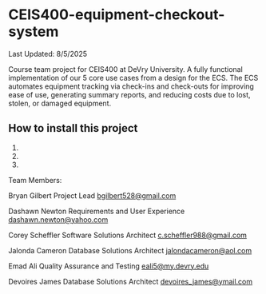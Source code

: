 # CEIS400-equipment-checkout-system

Last Updated: 8/5/2025

Course team project for CEIS400 at DeVry University. A fully functional implementation of our 5 core use cases from a design for the ECS. The ECS automates equipment tracking via check-ins and check-outs for improving ease of use, generating summary reports, and reducing costs due to lost, stolen, or damaged equipment.

## How to install this project

1. 
2. 
3. 

Team Members:

  Bryan Gilbert
    Project Lead
    bgilbert528@gmail.com

  Dashawn Newton
    Requirements and User Experience
    dashawn.newton@yahoo.com

  Corey Scheffler
    Software Solutions Architect
    c.scheffler988@gmail.com

  Jalonda Cameron
    Database Solutions Architect
    jalondacameron@aol.com

  Emad Ali
    Quality Assurance and Testing
    eali5@my.devry.edu

  Devoires James
    Database Solutions Architect
    devoires_james@ymail.com
